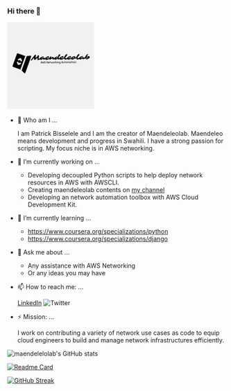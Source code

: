 ### Hi there 👋

<img src="/images/banner.png" width=200>

- 💬 Who am I ...

	I am Patrick Bisselele and I am the creator of Maendeleolab.
	Maendeleo means development and progress in Swahili.
	I have a strong passion for scripting. My focus niche is in AWS networking. 

- 🔭 I’m currently working on ...
	- Developing decoupled Python scripts to help deploy network resources in AWS with AWSCLI.
	- Creating maendeleolab contents on [my channel](https://www.youtube.com/channel/UCIv32b8ri2-AmoUZI5wolfA)
	- Developing an network automation toolbox with AWS Cloud Development Kit.

- 🌱 I’m currently learning ...
	- https://www.coursera.org/specializations/python
	- https://www.coursera.org/specializations/django

- 💬 Ask me about ...
	- Any assistance with AWS Networking
	- Or any ideas you may have

- 📫 How to reach me: ...

	[LinkedIn](www.linkedin.com/in/patrick-bisselele) 
	![Twitter](https://img.shields.io/twitter/follow/maendeleolab?style=social)

- ⚡ Mission: ...

	I work on contributing a variety of network use cases as code to equip cloud engineers to build and manage network infrastructures efficiently.  



![maendelelolab's GitHub stats](https://github-readme-stats.vercel.app/api?username=maendeleolab&count_private=true&show_icons=true&theme=highcontrast)

[![Readme Card](https://github-readme-stats.vercel.app/api/pin/?username=maendeleolab&repo=maendeleolab)](https://github.com/maendeleolab/maendeleolab)

[![GitHub Streak](https://github-readme-streak-stats.herokuapp.com?user=maendeleolab&theme=highcontrast)](https://git.io/streak-stats)


